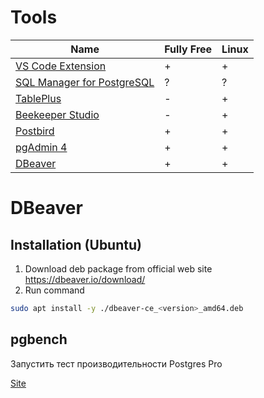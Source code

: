 # Tools
| Name | Fully Free | Linux |
|-                                                                                                  | - | - |
| [VS Code Extension](https://marketplace.visualstudio.com/items?itemName=ckolkman.vscode-postgres) | + | + |
| [SQL Manager for PostgreSQL](https://www.sqlmanager.net/products/postgresql/manager)              | ? | ? |
| [TablePlus](https://tableplus.com/)                                                               | - | + |
| [Beekeeper Studio](https://www.beekeeperstudio.io/)                                               | - | + |
| [Postbird](https://github.com/Paxa/postbird)                                                      | + | + |
| [pgAdmin 4]()                                                                                     | + | + |
| [DBeaver](#dbeaver)                                                                                       | + | + |

# DBeaver

## Installation (Ubuntu)
1. Download deb package from official web site https://dbeaver.io/download/
2. Run command
```bash
sudo apt install -y ./dbeaver-ce_<version>_amd64.deb
```

## pgbench
Запустить тест производительности Postgres Pro

[Site](https://postgrespro.ru/docs/postgrespro/10/pgbench)
